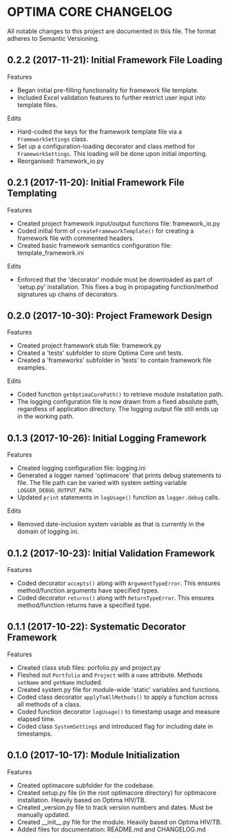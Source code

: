 # OPTIMA CORE CHANGELOG

All notable changes to this project are documented in this file.
The format adheres to Semantic Versioning.

## 0.2.2 (2017-11-21): Initial Framework File Loading

Features
- Began initial pre-filling functionality for framework file template.
- Included Excel validation features to further restrict user input into template files.

Edits
- Hard-coded the keys for the framework template file via a `FrameworkSettings` class.
- Set up a configuration-loading decorator and class method for `FrameworkSettings`.
  This loading will be done upon initial importing.
- Reorganised: framework_io.py

## 0.2.1 (2017-11-20): Initial Framework File Templating

Features
- Created project framework input/output functions file: framework_io.py
- Coded initial form of `createFrameworkTemplate()` for creating a framework file with commented headers.
- Created basic framework semantics configuration file: template_framework.ini
         
Edits
- Enforced that the 'decorator' module must be downloaded as part of 'setup.py' installation.
  This fixes a bug in propagating function/method signatures up chains of decorators.    
         
## 0.2.0 (2017-10-30): Project Framework Design

Features
- Created project framework stub file: framework.py
- Created a 'tests' subfolder to store Optima Core unit tests.
- Created a 'frameworks' subfolder in 'tests' to contain framework file examples.

Edits
- Coded function `getOptimaCorePath()` to retrieve module installation path.
- The logging configuration file is now drawn from a fixed absolute path, regardless of application directory.
  The logging output file still ends up in the working path.

## 0.1.3 (2017-10-26): Initial Logging Framework

Features
- Created logging configuration file: logging.ini
- Generated a logger named 'optimacore' that prints debug statements to file.
  The file path can be varied with system setting variable `LOGGER_DEBUG_OUTPUT_PATH`.
- Updated `print` statements in `logUsage()` function as `logger.debug` calls.

Edits
- Removed date-inclusion system variable as that is currently in the domain of logging.ini.

## 0.1.2 (2017-10-23): Initial Validation Framework

Features
- Coded decorator `accepts()` along with `ArgumentTypeError`.
  This ensures method/function arguments have specified types.
- Coded decorator `returns()` along with `ReturnTypeError`.
  This ensures method/function returns have a specified type.

## 0.1.1 (2017-10-22): Systematic Decorator Framework

Features
- Created class stub files: porfolio.py and project.py
- Fleshed out `Portfolio` and `Project` with a `name` attribute.
  Methods `setName` and `getName` included. 
- Created system.py file for module-wide 'static' variables and functions.
- Coded class decorator `applyToAllMethods()` to apply a function across all methods of a class.
- Coded function decorator `logUsage()` to timestamp usage and measure elapsed time.
- Coded class `SystemSettings` and introduced flag for including date in timestamps.

## 0.1.0 (2017-10-17): Module Initialization

Features
- Created optimacore subfolder for the codebase.
- Created setup.py file (in the root optimacore directory) for optimacore installation.
  Heavily based on Optima HIV/TB.
- Created _version.py file to track version numbers and dates.
  Must be manually updated.
- Created \_\_init\_\_.py file for the module. 
  Heavily based on Optima HIV/TB.
- Added files for documentation: README.md and CHANGELOG.md